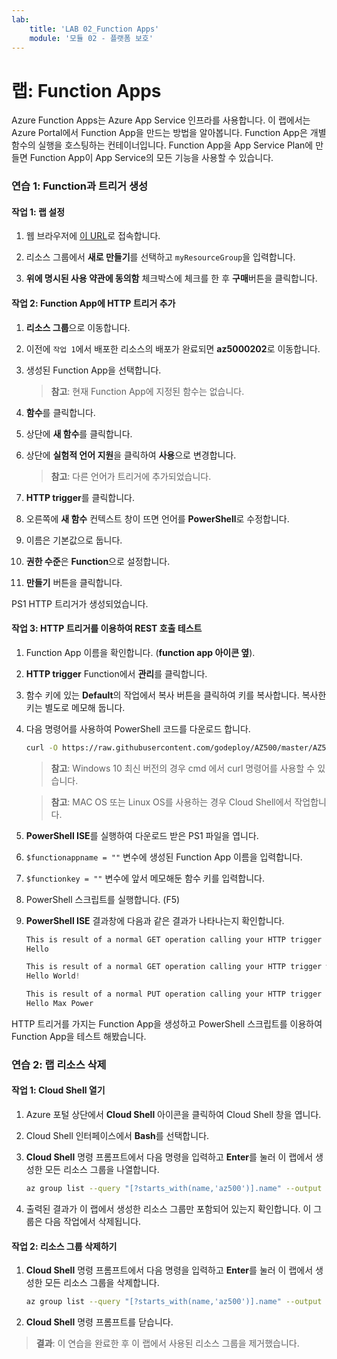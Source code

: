 ```yaml
---
lab:
    title: 'LAB 02_Function Apps'
    module: '모듈 02 - 플랫폼 보호'
---
```


# 랩: Function Apps

Azure Function Apps는 Azure App Service 인프라를 사용합니다. 이 랩에서는 Azure Portal에서 Function App을 만드는 방법을 알아봅니다. Function App은 개별 함수의 실행을 호스팅하는 컨테이너입니다. Function App을 App Service Plan에 만들면 Function App이 App Service의 모든 기능을 사용할 수 있습니다.

### 연습 1: Function과 트리거 생성

#### 작업 1: 랩 설정

1. 웹 브라우저에 [이 URL](https://portal.azure.com/#create/Microsoft.Template/uri/https%3A%2F%2Fraw.githubusercontent.com%2FMicrosoftLearning%2FAZ-500-Azure-Security%2Fmaster%2FAllfiles%2FLabs%2FMod2_Lab02%2Ftemplate.json)로 접속합니다.

1. 리소스 그룹에서 **새로 만들기**를 선택하고 `myResourceGroup`을 입력합니다.

1. **위에 명시된 사용 약관에 동의함** 체크박스에 체크를 한 후 **구매**버튼을 클릭합니다.


#### 작업 2: Function App에 HTTP 트리거 추가

1. **리소스 그룹**으로 이동합니다.

1. 이전에 `작업 1`에서 배포한 리소스의 배포가 완료되면 **az5000202**로 이동합니다.

1. 생성된 Function App을 선택합니다.

    > **참고**: 현재 Function App에 지정된 함수는 없습니다.

1. **함수**를 클릭합니다.

1. 상단에 **새 함수**를 클릭합니다.

1. 상단에 **실험적 언어 지원**을 클릭하여 **사용**으로 변경합니다.

    > **참고**: 다른 언어가 트리거에 추가되었습니다.

1. **HTTP trigger**를 클릭합니다.

1. 오른쪽에 **새 함수** 컨텍스트 창이 뜨면 언어를 **PowerShell**로 수정합니다.

1. 이름은 기본값으로 둡니다.

1. **권한 수준**은 **Function**으로 설정합니다.

1. **만들기** 버튼을 클릭합니다.

PS1 HTTP 트리거가 생성되었습니다.

#### 작업 3: HTTP 트리거를 이용하여 REST 호출 테스트

1. Function App 이름을 확인합니다. (**function app 아이콘 옆**).

1. **HTTP trigger** Function에서 **관리**를 클릭합니다.

1. 함수 키에 있는 **Default**의 작업에서 복사 버튼을 클릭하여 키를 복사합니다. 복사한 키는 별도로 메모해 둡니다.

1. 다음 명령어를 사용하여 PowerShell 코드를 다운로드 합니다.
    ```bash
    curl -O https://raw.githubusercontent.com/godeploy/AZ500/master/AZ500%20Mod2%20Lab%202/RESTgetHTTPtrigger.ps1
    ```

    > **참고**: Windows 10 최신 버전의 경우 cmd 에서 curl 명령어를 사용할 수 있습니다.

    > **참고**: MAC OS 또는 Linux OS를 사용하는 경우 Cloud Shell에서 작업합니다.

1. **PowerShell ISE**를 실행하여 다운로드 받은 PS1 파일을 엽니다.

1. `$functionappname = ""` 변수에 생성된 Function App 이름을 입력합니다.

1. `$functionkey = ""` 변수에 앞서 메모해둔 함수 키를 입력합니다.

1. PowerShell 스크립트를 실행합니다. (F5)

1. **PowerShell ISE** 결과창에 다음과 같은 결과가 나타나는지 확인합니다.

    ```powershell
    This is result of a normal GET operation calling your HTTP trigger
    Hello 

    This is result of a normal GET operation calling your HTTP trigger with an extra parameter passed to the trigger
    Hello World!

    This is result of a normal PUT operation calling your HTTP trigger that feeds a hash table converted to JSON to the HTTP triggger
    Hello Max Power
    ```

HTTP 트리거를 가지는 Function App을 생성하고 PowerShell 스크립트를 이용하여 Function App을 테스트 해봤습니다.

### 연습 2: 랩 리소스 삭제

#### 작업 1: Cloud Shell 열기

1. Azure 포털 상단에서 **Cloud Shell** 아이콘을 클릭하여 Cloud Shell 창을 엽니다.

1. Cloud Shell 인터페이스에서 **Bash**를 선택합니다.

1. **Cloud Shell** 명령 프롬프트에서 다음 명령을 입력하고 **Enter**를 눌러 이 랩에서 생성한 모든 리소스 그룹을 나열합니다.

   ```sh
   az group list --query "[?starts_with(name,'az500')].name" --output tsv
   ```

1. 출력된 결과가 이 랩에서 생성한 리소스 그룹만 포함되어 있는지 확인합니다. 이 그룹은 다음 작업에서 삭제됩니다.

#### 작업 2: 리소스 그룹 삭제하기

1. **Cloud Shell** 명령 프롬프트에서 다음 명령을 입력하고 **Enter**를 눌러 이 랩에서 생성한 모든 리소스 그룹을 삭제합니다.

   ```sh
   az group list --query "[?starts_with(name,'az500')].name" --output tsv | xargs -L1 bash -c 'az group delete --name $0 --no-wait --yes'
   ```

1. **Cloud Shell** 명령 프롬프트를 닫습니다.

> **결과**: 이 연습을 완료한 후 이 랩에서 사용된 리소스 그룹을 제거했습니다.
